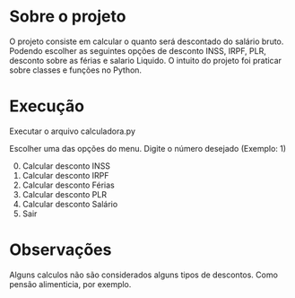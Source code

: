 # Sobre o projeto

O projeto consiste em calcular o quanto será descontado do salário bruto. Podendo escolher as seguintes opções de desconto INSS, IRPF, PLR, desconto sobre as férias e salario Liquido.
O intuito do projeto foi praticar sobre classes e funções no Python.

# Execução

Executar o arquivo calculadora.py
 
Escolher uma das opções do menu.
Digite o número desejado (Exemplo: 1)

0. Calcular desconto INSS
1. Calcular desconto IRPF
2. Calcular desconto Férias
3. Calcular desconto PLR
4. Calcular desconto Salário
5. Sair

# Observações

Alguns calculos não são considerados alguns tipos de descontos. Como pensão alimenticia, por exemplo. 
